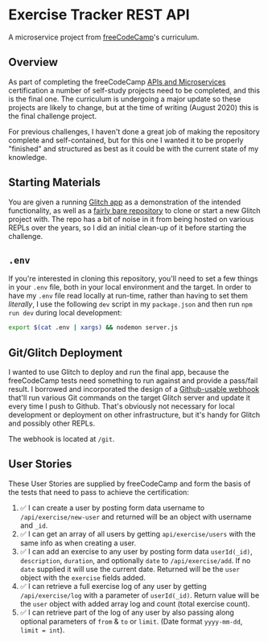 # Exercise Tracker REST API

A microservice project from [freeCodeCamp](https://www.freecodecamp.org/)'s curriculum.

## Overview

As part of completing the freeCodeCamp [APIs and Microservices](https://www.freecodecamp.org/learn/apis-and-microservices/) certification a number of self-study projects need to be completed, and this is the final one. The curriculum is undergoing a major update so these projects are likely to change, but at the time of writing (August 2020) this is the final challenge project.

For previous challenges, I haven't done a great job of making the repository complete and self-contained, but for this one I wanted it to be properly "finished" and structured as best as it could be with the current state of my knowledge.

## Starting Materials

You are given a running [Glitch app](https://nonstop-pond.glitch.me/) as a demonstration of the intended functionality, as well as a [fairly bare repository](https://github.com/freeCodeCamp/boilerplate-project-exercisetracker/) to clone or start a new Glitch project with. The repo has a bit of noise in it from being hosted on various REPLs over the years, so I did an initial clean-up of it before starting the challenge.

## `.env`

If you're interested in cloning this repository, you'll need to set a few things in your `.env` file, both in your local environment and the target. In order to have my `.env` file read locally at run-time, rather than having to set them _literally_, I use the following `dev` script in my `package.json` and then run `npm run dev` during local development:

~~~sh
export $(cat .env | xargs) && nodemon server.js
~~~

## Git/Glitch Deployment

I wanted to use Glitch to deploy and run the final app, because the freeCodeCamp tests need something to run against and provide a pass/fail result. I borrowed and incorporated the design of a [Github-usable webhook](https://github.com/nmcardoso/glitch-github-sync/) that'll run various Git commands on the target Glitch server and update it every time I push to Github. That's obviously not necessary for local development or deployment on other infrastructure, but it's handy for Glitch and possibly other REPLs.

The webhook is located at `/git`.

## User Stories

These User Stories are supplied by freeCodeCamp and form the basis of the tests that need to pass to achieve the certification:

1. ✅ I can create a user by posting form data username to `/api/exercise/new-user` and returned will be an object with username and `_id`.
2. ✅ I can get an array of all users by getting `api/exercise/users` with the same info as when creating a user.
3. ✅ I can add an exercise to any user by posting form data `userId(_id)`, `description`, `duration`, and optionally `date` to `/api/exercise/add`. If no `date` supplied it will use the current date. Returned will be the `user` object with the `exercise` fields added.
4. ✅ I can retrieve a full exercise log of any user by getting `/api/exercise/log` with a parameter of `userId(_id)`. Return value will be the `user` object with added array log and count (total exercise count).
5. ✅ I can retrieve part of the log of any user by also passing along optional parameters of `from` & `to` or `limit`. (Date format `yyyy-mm-dd`, `limit = int`).

